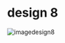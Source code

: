 # design 8

![imagedesign8](https://github.com/slowy07/uiDesign/blob/main/design8/screenDesign8.png?raw=true)
